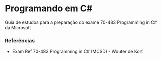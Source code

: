 # Programando em C#

Guia de estudos para a preparação do exame 70-483 Programming in C# da Microsoft

### Referências

* Exam Ref 70-483 Programming in C# (MCSD) - Wouter de Kort

 

